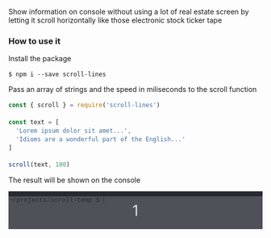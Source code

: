 Show information on console without using a lot of real estate screen by letting it scroll horizontally like those electronic stock ticker tape

### How to use it

Install the package

``` console
$ npm i --save scroll-lines
```

Pass an array of strings  and the speed in miliseconds to the scroll function

``` javascript
const { scroll } = require('scroll-lines')

const text = [
  'Lorem ipsum dolor sit amet...',
  'Idioms are a wonderful part of the English...'
]

scroll(text, 100)
```

The result will be shown on the console

![scroll-lines.gif](./scroll-lines.gif)


